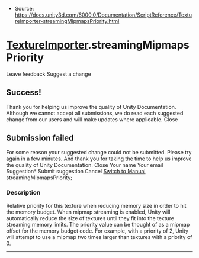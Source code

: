 * Source: https://docs.unity3d.com/6000.0/Documentation/ScriptReference/TextureImporter-streamingMipmapsPriority.html

#  [TextureImporter](https://docs.unity3d.com/6000.0/Documentation/ScriptReference/TextureImporter.html).streamingMipmapsPriority
Leave feedback
Suggest a change
## Success!
Thank you for helping us improve the quality of Unity Documentation. Although we cannot accept all submissions, we do read each suggested change from our users and will make updates where applicable.
Close
## Submission failed
For some reason your suggested change could not be submitted. Please <a>try again</a> in a few minutes. And thank you for taking the time to help us improve the quality of Unity Documentation.
Close
Your name Your email Suggestion* Submit suggestion
Cancel
[Switch to Manual](https://docs.unity3d.com/6000.0/Documentation/Manual/class-TextureImporter.html "Go to TextureImporter Component in the Manual")
streamingMipmapsPriority; 
### Description
Relative priority for this texture when reducing memory size in order to hit the memory budget.
When mipmap streaming is enabled, Unity will automatically reduce the size of textures until they fit into the texture streaming memory limits. The priority value can be thought of as a mipmap offset for the memory budget code. For example, with a priority of 2, Unity will attempt to use a mipmap two times larger than textures with a priority of 0.
* * *
